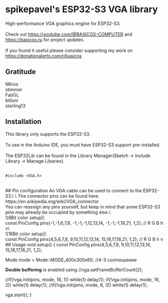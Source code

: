 # spikepavel's ESP32-S3 VGA library
High-performance VGA graphics engine for ESP32-S3.\
\
Check out https://youtube.com/@BASICOS-COMPUTER and https://basicos.ru for project updates.\
\
If you found it useful please consider supporting my work on https://donationalerts.com/r/basicos
<br />
## Gratitude
NKros\
stimmer\
FabGL\
bitluni\
starling13
<br />
## Installation
This library only supports the ESP32-S3.\
\
To use in the Arduino IDE, you must have ESP32-S3 support pre-installed.\
\
The ESP32Lib can be found in the Library Manager(Sketch -> Include Library -> Manage Libaries).\
<br />
```
#include <VGA.h>
```
<br />
## Pin configuration
An VGA cable can be used to connect to the ESP32-S3.\
\
The connector pins can be found here: https://en.wikipedia.org/wiki/VGA_connector
<br />
You can reassign any pins yourself, but keep in mind that some ESP32-S3 pins may already be occupied by something else.\
<br />
![8Bit color setup]\
<br />
const PinConfig pins(-1,-1,6,7,8,  -1,-1,-1,12,13,14,  -1,-1,-1,18,21,  1,2); // R G B h v\
<br />
![16Bit color setup]\
<br />
const PinConfig pins(4,5,6,7,8,  9,10,11,12,13,14,  15,16,17,18,21,  1,2); // R G B h v
<br />
## Usage
void setup()
{
const PinConfig pins(4,5,6,7,8,  9,10,11,12,13,14,  15,16,17,18,21,  1,2);

Mode mode = Mode::MODE_400x300x60;  //4-3 соотношение
	
**Double buffering** is enabled using
//vga.setFrameBufferCount(2);

//if(!vga.init(pins, mode, 16, 1)) while(1) delay(1);
  if(!vga.init(pins, mode, 16, 2)) while(1) delay(1);
//if(!vga.init(pins, mode, 8, 3))  while(1) delay(1);

vga.start();
}